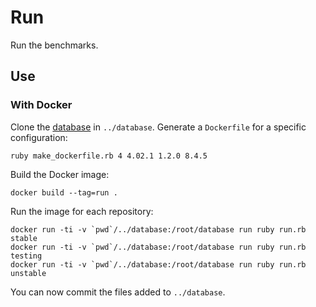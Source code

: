 # Run
Run the benchmarks.

## Use
### With Docker
Clone the [database](https://github.com/coq-bench/database) in `../database`. Generate a `Dockerfile` for a specific configuration:

    ruby make_dockerfile.rb 4 4.02.1 1.2.0 8.4.5

Build the Docker image:

    docker build --tag=run .

Run the image for each repository:

    docker run -ti -v `pwd`/../database:/root/database run ruby run.rb stable
    docker run -ti -v `pwd`/../database:/root/database run ruby run.rb testing
    docker run -ti -v `pwd`/../database:/root/database run ruby run.rb unstable

You can now commit the files added to `../database`.
